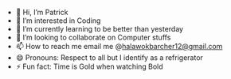 - 👋 Hi, I’m Patrick
- 👀 I’m interested in Coding 
- 🌱 I’m currently learning to be better than yesterday
- 💞️ I’m looking to collaborate on Computer stuffs
- 📫 How to reach me email me @halawokbarcher12@gmail.com
- 😄 Pronouns: Respect to all but I identify as a refrigerator
- ⚡ Fun fact: Time is Gold when watching Bold

<!---
iTzzPattt/iTzzPattt is a ✨ special ✨ repository because its `README.md` (this file) appears on your GitHub profile.
You can click the Preview link to take a look at your changes.
--->
